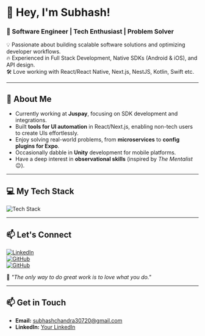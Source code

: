# 👋 Hey, I'm Subhash!  

### 🚀 Software Engineer | Tech Enthusiast | Problem Solver  

💡 Passionate about building scalable software solutions and optimizing developer workflows.  
🔥 Experienced in Full Stack Development, Native SDKs (Android & iOS), and API design.  
🛠️ Love working with React/React Native, Next.js, NestJS, Kotlin, Swift etc.  

---

## 🌟 About Me  
- Currently working at **Juspay**, focusing on SDK development and integrations.  
- Built **tools for UI automation** in React/Next.js, enabling non-tech users to create UIs effortlessly.  
- Enjoy solving real-world problems, from **microservices** to **config plugins for Expo**.
- Occasionally dabble in **Unity** development for mobile platforms.
- Have a deep interest in **observational skills** (inspired by *The Mentalist* 😉).

---

## 💻 My Tech Stack  
![Tech Stack](https://skillicons.dev/icons?i=react,nextjs,nestjs,kotlin,java,swift,tailwind,unity,docker) 

---

## 📫 Let's Connect  
[![LinkedIn](https://img.shields.io/badge/LinkedIn-Subhash-blue?logo=linkedin)]([https://www.linkedin.com/in/subhashchandrajuspay/])  
[![GitHub](https://img.shields.io/badge/Subhash-black?logo=github)](https://github.com/Subhash703/Subhash703)   
[![GitHub](https://img.shields.io/badge/subhashchandra30720@gmail.com-black?logo=gmail)](mailto:subhashchandra30720@gmail.com)

🚀 *"The only way to do great work is to love what you do."*  

---

## 📫 Get in Touch

- **Email:** [subhashchandra30720@gmail.com](mailto:subhashchandra30720@gmail.com)
- **LinkedIn:** [Your LinkedIn](https://www.linkedin.com/in/subhashchandrajuspay)

